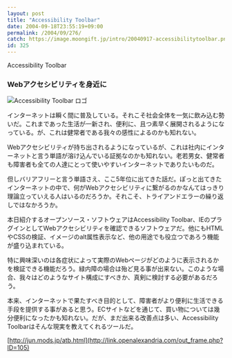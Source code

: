 ```yaml
---
layout: post
title: "Accessibility Toolbar"
date: 2004-09-18T23:55:19+09:00
permalink: /2004/09/276/
catch: https://image.moongift.jp/intro/20040917-accessibilitytoolbar.png
id: 325
---
```

Accessibility Toolbar  
<!--more-->

### Webアクセシビリティを身近に
  

![Accessibility Toolbar ロゴ](https://image.moongift.jp/intro/20040917-accessibilitytoolbar.png "Accessibility Toolbar ロゴ")

  

インターネットは瞬く間に普及している。それこそ社会全体を一気に飲み込む勢いだ。これまであった生活が一新され、便利に、且つ素早く展開されるようになっている。が、これは健常者である我々の感性によるのかも知れない。

  

Webアクセシビリティが持ち出されるようになっているが、これは社内にインターネットと言う単語が溶け込んでいる証拠なのかも知れない。老若男女、健常者も障害者も全ての人達にとって使いやすいインターネットでありたいものだ。

  

但しバリアフリーと言う単語さえ、ここ5年位に出てきた話だ。ぽっと出てきたインターネットの中で、何がWebアクセシビリティに繋がるのかなんてはっきり理論立っていえる人はいるのだろうか。それこそ、トライアンドエラーの繰り返しではなかろうか。

  

本日紹介するオープンソース・ソフトウェアはAccessibility Toolbar、IEのプラグインとしてWebアクセシビリティを確認できるソフトウェアだ。他にもHTMLやCSSの検証、イメージのalt属性表示など、他の用途でも役立つであろう機能が盛り込まれている。

  

特に興味深いのは各症状によって実際のWebページがどのように表示されるかを検証できる機能だろう。緑内障の場合は殆ど見る事が出来ない。このような場合、我々はどのようなサイト構成にすべきか、真剣に検討する必要があるだろう。

  

本来、インターネットで果たすべき目的として、障害者がより便利に生活できる手段を提供する事があると思う。ECサイトなどを通じて、買い物については幾分便利になったかも知れない。だが、まだ出来る改善点は多い、Accessibility Toolbarはそんな現実を教えてくれるツールだ。

  

[http://jun.mods.jp/atb.html](http://link.openalexandria.com/out_frame.php?ID=105)

